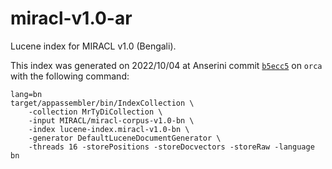 # miracl-v1.0-ar

Lucene index for MIRACL v1.0 (Bengali).

This index was generated on 2022/10/04 at Anserini commit [`b5ecc5`](https://github.com/castorini/anserini/commit/b5ecc5aff79ddfc82b175f6bd3048f5039f0480f) on `orca` with the following command:
```
lang=bn
target/appassembler/bin/IndexCollection \
    -collection MrTyDiCollection \
    -input MIRACL/miracl-corpus-v1.0-bn \
    -index lucene-index.miracl-v1.0-bn \
    -generator DefaultLuceneDocumentGenerator \
    -threads 16 -storePositions -storeDocvectors -storeRaw -language bn
```
